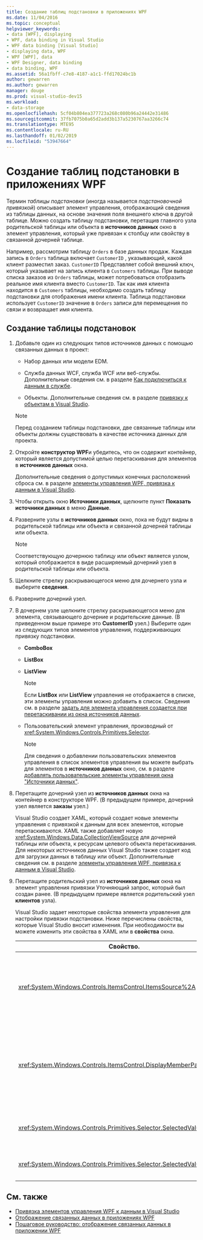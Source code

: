 ```yaml
---
title: Создание таблиц подстановки в приложениях WPF
ms.date: 11/04/2016
ms.topic: conceptual
helpviewer_keywords:
- data [WPF], displaying
- WPF, data binding in Visual Studio
- WPF data binding [Visual Studio]
- displaying data, WPF
- WPF [WPF], data
- WPF Designer, data binding
- data binding, WPF
ms.assetid: 56a1fbff-c7e8-4187-a1c1-ffd17024bc1b
author: gewarren
ms.author: gewarren
manager: douge
ms.prod: visual-studio-dev15
ms.workload:
- data-storage
ms.openlocfilehash: 5cf04b804ea377723a268c080b96a24442e31486
ms.sourcegitcommit: 37fb7075b0a65d2add3b137a5230767aa3266c74
ms.translationtype: MTE95
ms.contentlocale: ru-RU
ms.lasthandoff: 01/02/2019
ms.locfileid: "53947664"
---
```

# <a name="create-lookup-tables-in-wpf-applications"></a>Создание таблиц подстановки в приложениях WPF

Термин *таблицы подстановки* (иногда называется *подстановочной привязкой*) описывает элемент управления, отображающий сведения из таблицы данных, на основе значения поля внешнего ключа в другой таблице. Можно создать таблицу подстановки, перетащив главного узла родительской таблицы или объекта в **источников данных** окно в элемент управления, который уже привязан к столбцу или свойству в связанной дочерней таблице.

Например, рассмотрим таблицу `Orders` в базе данных продаж. Каждая запись в `Orders` таблица включает `CustomerID` , указывающий, какой клиент разместил заказ. `CustomerID` Представляет собой внешний ключ, который указывает на запись клиента в `Customers` таблицы. При выводе списка заказов из `Orders` таблицы, может потребоваться отобразить реальное имя клиента вместо `CustomerID`. Так как имя клиента находится в `Customers` таблицы, необходимо создать таблицу подстановки для отображения имени клиента. Таблица подстановки использует `CustomerID` значение в `Orders` записи для перемещения по связи и возвращает имя клиента.

## <a name="to-create-a-lookup-table"></a>Создание таблицы подстановок

1.  Добавьте один из следующих типов источников данных с помощью связанных данных в проект:

    -   Набор данных или модели EDM.

    -   Служба данных WCF, служба WCF или веб-службы. Дополнительные сведения см. в разделе [Как подключиться к данным в службе](../data-tools/how-to-connect-to-data-in-a-service.md).

    -   Объекты. Дополнительные сведения см. в разделе [привязку к объектам в Visual Studio](bind-objects-in-visual-studio.md).

    > [!NOTE]
    > Перед созданием таблицы подстановки, две связанные таблицы или объекты должны существовать в качестве источника данных для проекта.

2.  Откройте **конструктор WPF**и убедитесь, что он содержит контейнер, который является допустимой целью перетаскивания для элементов в **источников данных** окна.

     Дополнительные сведения о допустимых конечных расположений сброса см. в разделе [элементы управления WPF, привязка к данным в Visual Studio](../data-tools/bind-wpf-controls-to-data-in-visual-studio.md).

3.  Чтобы открыть окно **Источники данных**, щелкните пункт **Показать источники данных** в меню **Данные**.

4.  Разверните узлы в **источников данных** окно, пока не будут видны в родительской таблицы или объекта и связанной дочерней таблицы или объекта.

    > [!NOTE]
    > Соответствующую дочернюю таблицу или объект является узлом, который отображается в виде расширяемый дочерний узел в родительской таблицы или объекта.

5.  Щелкните стрелку раскрывающегося меню для дочернего узла и выберите **сведения**.

6.  Разверните дочерний узел.

7.  В дочернем узле щелкните стрелку раскрывающегося меню для элемента, связывающего дочерние и родительские данные. (В приведенном выше примере это **CustomerID** узел.) Выберите один из следующих типов элементов управления, поддерживающих привязку подстановки.

    -   **ComboBox**

    -   **ListBox**

    -   **ListView**

        > [!NOTE]
        > Если **ListBox** или **ListView** управления не отображается в списке, эти элементы управления можно добавить в список. Сведения см. в разделе [задать для элемента управления создается при перетаскивании из окна источников данных](../data-tools/set-the-control-to-be-created-when-dragging-from-the-data-sources-window.md).

    -   Пользовательский элемент управления, производный от <xref:System.Windows.Controls.Primitives.Selector>.

        > [!NOTE]
        > Для сведения о добавлении пользовательских элементов управления в список элементов управления вы можете выбрать для элементов в **источников данных** окно, см. в разделе [добавлять пользовательские элементы управления окна "Источники данных"](../data-tools/add-custom-controls-to-the-data-sources-window.md).

8.  Перетащите дочерний узел из **источников данных** окна на контейнер в конструкторе WPF. (В предыдущем примере, дочерний узел является **заказы** узел.)

     Visual Studio создает XAML, который создает новые элементы управления с привязкой к данным для всех элементов, которые перетаскиваются. XAML также добавляет новую <xref:System.Windows.Data.CollectionViewSource> для дочерней таблицы или объекта, к ресурсам целевого объекта перетаскивания. Для некоторых источников данных Visual Studio также создает код для загрузки данных в таблицу или объект. Дополнительные сведения см. в разделе [элементы управления WPF, привязка к данным в Visual Studio](../data-tools/bind-wpf-controls-to-data-in-visual-studio.md).

9. Перетащите родительский узел из **источников данных** окна на элемент управления привязки Уточняющий запрос, который был создан ранее. (В предыдущем примере является родительский узел **клиентов** узла).

     Visual Studio задает некоторые свойства элемента управления для настройки привязки подстановки. Ниже перечислены свойства, которые Visual Studio вносит изменения. При необходимости вы можете изменить эти свойства в XAML или в **свойства** окна.

    |Свойство.|Пояснение к параметру|
    |--------------| - |
    |<xref:System.Windows.Controls.ItemsControl.ItemsSource%2A>|Это свойство указывает на коллекцию или привязку, которая используется для получения данных, которые отображаются в элементе управления. Visual Studio устанавливает это свойство <xref:System.Windows.Data.CollectionViewSource> для родительских данных, которое пользователь перетащил в элемент управления.|
    |<xref:System.Windows.Controls.ItemsControl.DisplayMemberPath%2A>|Это свойство указывает путь элемента данных, который отображается в элементе управления. Visual Studio задает это свойство первый столбец или свойство в родительских данных, после первичного ключа, который имеет строковый тип данных.<br /><br /> Если вы хотите отобразить отдельному столбцу или свойству в родительских данных, это свойство можно измените путь к другому свойству.|
    |<xref:System.Windows.Controls.Primitives.Selector.SelectedValue%2A>|Visual Studio создает привязку этого свойства к столбцу или свойству дочерних данных, которую пользователь перетащил в конструктор. Это внешний ключ для родительских данных.|
    |<xref:System.Windows.Controls.Primitives.Selector.SelectedValuePath%2A>|Visual Studio задает это свойство путь к столбцу или свойству дочерних данных, который является внешним ключом для родительских данных.|

## <a name="see-also"></a>См. также

- [Привязка элементов управления WPF к данным в Visual Studio](../data-tools/bind-wpf-controls-to-data-in-visual-studio.md)
- [Отображение связанных данных в приложениях WPF](../data-tools/display-related-data-in-wpf-applications.md)
- [Пошаговое руководство: отображение связанных данных в приложении WPF](../data-tools/display-related-data-in-wpf-applications.md)